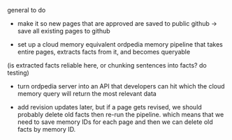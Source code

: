 general to do
- make it so new pages that are approved are saved to public github
-> save all existing pages to github 

- set up a cloud memory equivalent ordpedia memory pipeline that takes entire pages, extracts facts from it, and becomes queryable

(is extracted facts reliable here, or chunking sentences into facts? do testing)

- turn ordpedia server into an API that developers can hit which the cloud memory query will return the most relevant data

- add revision updates later, but if a page gets revised, we should probably delete old facts then re-run the pipeline. which means that we need to save memory IDs for each page and then we can delete old facts by memory ID.